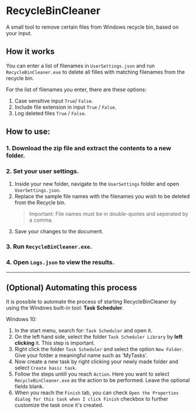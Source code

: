 # RecycleBinCleaner
A small tool to remove certain files from Windows recycle bin, based on your input.

## How it works
You can enter a list of filenames in `UserSettings.json` and run `RecycleBinCleaner.exe` to delete all filles with matching filenames from the recycle bin.

For the list of filenames you enter, there are these options:

1. Case sensitive input `True`/ `False`.
2. Include file extension in input `True` / `False`.
3. Log deleted files `True` / `False`.

## How to use:

### 1. Download the zip file and extract the contents to a new folder.
### 2. Set your user settings.
1. Inside your new folder, navigate to the `UserSettings` folder and open  `UserSettings.json`.
2. Replace the sample file names with the filenames you wish to be deleted from the Recycle bin. 
    >Important: File names must be in double-quotes and seperated by a comma.
3. Save your changes to the document.

### 3. Run `RecycleBinCleaner.exe`.

### 4. Open `Logs.json` to view the results. 
---
## 
## (Optional) Automating this process
It is possible to automate the process of starting RecycleBinCleaner by using the Windows built-in tool: **Task Scheduler**.

Windows 10:
1. In the start menu, search for: `Task Scheduler` and open it.
2. On the left hand side, select the folder `Task Scheduler Library` by **left clicking** it. This step is important.
3. Right click the folder `Task Scheduler` and select the option `New Folder`. Give your folder a meaningful name such as 'MyTasks'.
4. Now create a new task by right clicking your newly made  folder and select `Create basic task`.
5. Follow the steps untill you reach `Action`. Here you want to select `RecycleBinCleaner.exe` as the action to be performed. Leave the optional fields blank.
6. When you reach the `Finish` tab, you can check `Open the Properties dialog for this task when I click Finish` checkbox to further customize the task once it's created.
